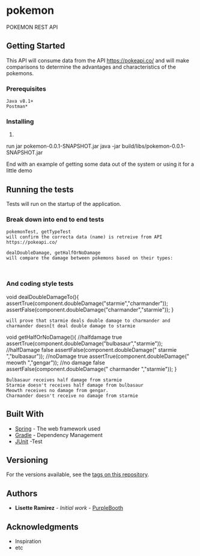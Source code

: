 # pokemon

POKEMON REST API

## Getting Started

This API will consume data from the API https://pokeapi.co/ and will make comparisons to determine the advantages and characteristics of the pokemons.

### Prerequisites

```
Java v8.1+
Postman*
```
### Installing
1.
run jar pokemon-0.0.1-SNAPSHOT.jar
java -jar build/libs/pokemon-0.0.1-SNAPSHOT.jar


End with an example of getting some data out of the system or using it for a little demo

## Running the tests
Tests will run on the startup of the application.

### Break down into end to end tests
```
pokemonTest, getTypeTest
will confirm the correcta data (name) is retreive from API https://pokeapi.co/

dealDoubleDamage, getHalfOrNoDamage 
will compare the damage between pokemons based on their types:



```
### And coding style tests

void dealDoubleDamageTo(){
		assertTrue(component.doubleDamage("starmie","charmander"));
		assertFalse(component.doubleDamage("charmander","starmie"));
	}

```
will prove that starmie deals double damage to charmander and charmander doesn[t deal double damage to starmie
```
void getHalfOrNoDamage(){
		//halfdamage true
		assertTrue(component.doubleDamage("bulbasaur","starmie"));
		//halfDamage false
		assertFalse(component.doubleDamage(" starmie ","bulbasaur"));
		//noDamage true
		assertTrue(component.doubleDamage(" meowth ","gengar"));
		//no damage false
		assertFalse(component.doubleDamage(" charmander ","starmie"));
	}
```
Bulbasaur receives half damage from starmie
Starmie doesn't receives half damage from bulbasaur
Meowth receives no damage from gengar.
Charmander doesn't receive no damage from starmie
```

## Built With

* [Spring](https://spring.io) - The web framework used
* [Gradle](https://gradle.org) - Dependency Management
* [JUnit](http://junit.sourceforge.net) -Test


## Versioning
 For the versions available, see the [tags on this repository](https://github.com/lisetterz/pokemon/releases/tags). 

## Authors

* **Lisette Ramirez** - *Initial work* - [PurpleBooth](ttps://github.com/lisetterz)


## Acknowledgments

* Inspiration
* etc

